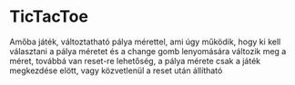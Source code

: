 # TicTacToe

Amőba játék, változtatható pálya mérettel, ami úgy működik, 
hogy ki kell választani a pálya méretet és a change gomb lenyomására változik meg a méret,
továbbá van reset-re lehetőség, a pálya mérete csak a játék megkezdése elött, 
vagy közvetlenül a reset után állítható
